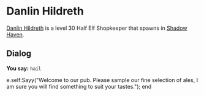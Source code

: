 # Danlin Hildreth



[Danlin Hildreth](/npc/150257) is a level 30 Half Elf Shopkeeper that spawns in [Shadow Haven](/zone/150).



## Dialog

**You say:** `hail`



e.self:Sayy("Welcome to our pub. Please sample our fine selection of ales, I am sure you will find something to suit your tastes.");
end
